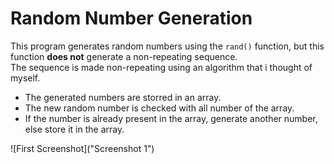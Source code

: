 # Random Number Generation

This program generates random numbers using the `rand()` function, but this function **does not** generate a non-repeating sequence.  
The sequence is made non-repeating using an algorithm that i thought of myself.  
  
- The generated numbers are storred in an array.
- The new random number is checked with all number of the array.
- If the number is already present in the array, generate another number, else store it in the array.

![First Screenshot]("Screenshot 1")
